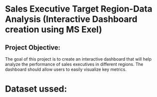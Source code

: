 # Sales Executive Target Region-Data Analysis (Interactive Dashboard creation using MS Exel)
## Project Objective:
The goal of this project is to create an interactive dashboard that will help analyze the performance     of sales executives in different regions. The dashboard should allow users to easily visualize key metrics.
# Dataset ussed:
